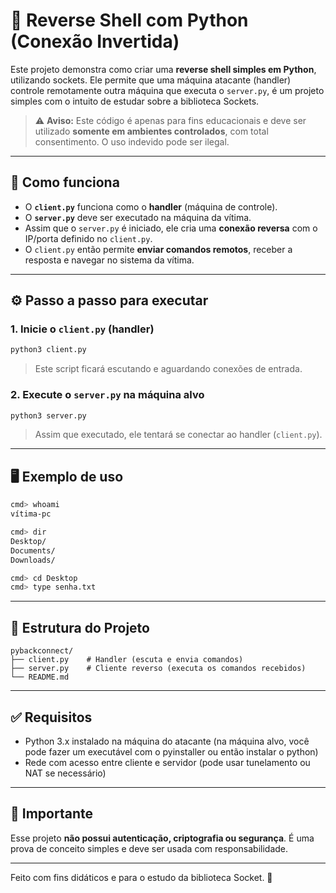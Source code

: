 # 🐍 Reverse Shell com Python (Conexão Invertida)

Este projeto demonstra como criar uma **reverse shell simples em Python**, utilizando sockets. Ele permite que uma máquina atacante (handler) controle remotamente outra máquina que executa o `server.py`, é um projeto simples com o intuito de estudar sobre a biblioteca Sockets.

> ⚠️ **Aviso:** Este código é apenas para fins educacionais e deve ser utilizado **somente em ambientes controlados**, com total consentimento. O uso indevido pode ser ilegal.

---

## 🧠 Como funciona

- O **`client.py`** funciona como o **handler** (máquina de controle).
- O **`server.py`** deve ser executado na máquina da vítima.
- Assim que o `server.py` é iniciado, ele cria uma **conexão reversa** com o IP/porta definido no `client.py`.
- O `client.py` então permite **enviar comandos remotos**, receber a resposta e navegar no sistema da vítima.

---

## ⚙️ Passo a passo para executar

### 1. Inicie o `client.py` (handler)

```bash
python3 client.py
```

> Este script ficará escutando e aguardando conexões de entrada.

### 2. Execute o `server.py` na máquina alvo

```bash
python3 server.py
```

> Assim que executado, ele tentará se conectar ao handler (`client.py`).

---

## 🖥️ Exemplo de uso

```bash
cmd> whoami
vítima-pc

cmd> dir
Desktop/
Documents/
Downloads/

cmd> cd Desktop
cmd> type senha.txt
```

---

## 📁 Estrutura do Projeto

```
pybackconnect/
├── client.py    # Handler (escuta e envia comandos)
├── server.py    # Cliente reverso (executa os comandos recebidos)
└── README.md
```

---

## ✅ Requisitos

- Python 3.x instalado na máquina do atacante (na máquina alvo, você pode fazer um executável com o pyinstaller ou então instalar o python)
- Rede com acesso entre cliente e servidor (pode usar tunelamento ou NAT se necessário)

---

## 🛑 Importante

Esse projeto **não possui autenticação, criptografia ou segurança**. É uma prova de conceito simples e deve ser usada com responsabilidade.

---

Feito com fins didáticos e para o estudo da biblioteca Socket. 🧠
